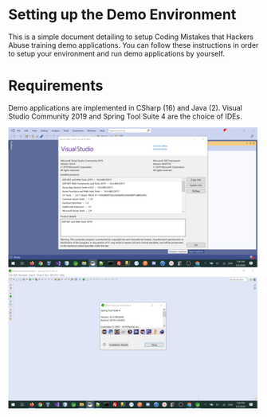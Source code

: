# Setting up the Demo Environment
This is a simple document detailing to setup Coding Mistakes that Hackers Abuse training demo applications. You can follow these instructions in order to setup your environment and run demo applications by yourself.

# Requirements
Demo applications are implemented in CSharp (16) and Java (2). Visual Studio Community 2019 and Spring Tool Suite 4 are the choice of IDEs. 

<img src="https://github.com/codingmistakes/setup_environment/blob/master/VisualStudio_0.png" width="500px">

<img src="https://github.com/codingmistakes/setup_environment/blob/master/Spring_Tool_Suite_0.png" width="500px">
